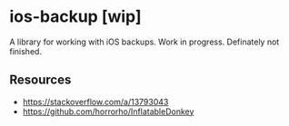 # ios-backup [wip]
A library for working with iOS backups. Work in progress. Definately not finished.

## Resources
- <https://stackoverflow.com/a/13793043>
- <https://github.com/horrorho/InflatableDonkey>

